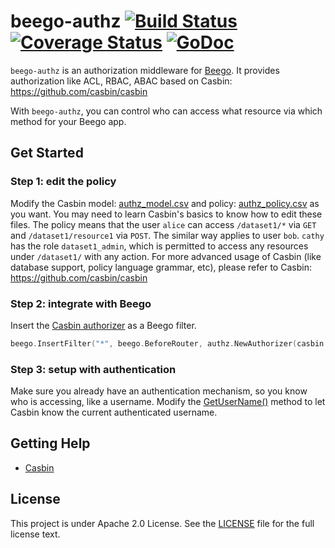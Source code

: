 # beego-authz [![Build Status](https://travis-ci.org/casbin/beego-authz.svg?branch=master)](https://travis-ci.org/casbin/beego-authz) [![Coverage Status](https://coveralls.io/repos/github/casbin/beego-authz/badge.svg?branch=master)](https://coveralls.io/github/casbin/beego-authz?branch=master) [![GoDoc](https://godoc.org/github.com/casbin/beego-authz?status.svg)](https://godoc.org/github.com/casbin/beego-authz)

``beego-authz`` is an authorization middleware for [Beego](https://beego.me/). It provides authorization like ACL, RBAC, ABAC based on Casbin: https://github.com/casbin/casbin

With ``beego-authz``, you can control who can access what resource via which method for your Beego app.

## Get Started

### Step 1: edit the policy

Modify the Casbin model: [authz_model.csv](https://github.com/casbin/beego-authz/blob/master/authz/authz_model.csv) and policy: [authz_policy.csv](https://github.com/casbin/beego-authz/blob/master/authz/authz_policy.csv) as you want. You may need to learn Casbin's basics to know how to edit these files. The policy means that the user ``alice`` can access ``/dataset1/*`` via ``GET`` and ``/dataset1/resource1`` via ``POST``. The similar way applies to user ``bob``. ``cathy`` has the role ``dataset1_admin``, which is permitted to access any resources under ``/dataset1/`` with any action. For more advanced usage of Casbin (like database support, policy language grammar, etc), please refer to Casbin: https://github.com/casbin/casbin

### Step 2: integrate with Beego

Insert the [Casbin authorizer](https://github.com/casbin/beego-authz/blob/master/authz/authz.go) as a Beego filter.

```go
beego.InsertFilter("*", beego.BeforeRouter, authz.NewAuthorizer(casbin.NewEnforcer("authz_model.conf", "authz_policy.csv")))
```

### Step 3: setup with authentication

Make sure you already have an authentication mechanism, so you know who is accessing, like a username. Modify the [GetUserName()](https://github.com/casbin/beego-authz/blob/master/authz/authz.go#L70-L73) method to let Casbin know the current authenticated username.

## Getting Help

- [Casbin](https://github.com/casbin/casbin)

## License

This project is under Apache 2.0 License. See the [LICENSE](https://github.com/casbin/beego-authz/blob/master/LICENSE) file for the full license text.
